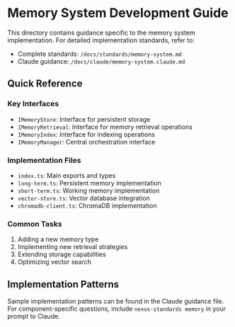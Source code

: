 # Memory System Development Guide

This directory contains guidance specific to the memory system implementation. For detailed implementation standards, refer to:

- Complete standards: `/docs/standards/memory-system.md`
- Claude guidance: `/docs/claude/memory-system.claude.md`

## Quick Reference

### Key Interfaces

- `IMemoryStore`: Interface for persistent storage
- `IMemoryRetrieval`: Interface for memory retrieval operations
- `IMemoryIndex`: Interface for indexing operations
- `IMemoryManager`: Central orchestration interface

### Implementation Files

- `index.ts`: Main exports and types
- `long-term.ts`: Persistent memory implementation
- `short-term.ts`: Working memory implementation
- `vector-store.ts`: Vector database integration
- `chromadb-client.ts`: ChromaDB implementation

### Common Tasks

1. Adding a new memory type
2. Implementing new retrieval strategies
3. Extending storage capabilities
4. Optimizing vector search

## Implementation Patterns

Sample implementation patterns can be found in the Claude guidance file. For component-specific questions, include `nexus-standards memory` in your prompt to Claude.
